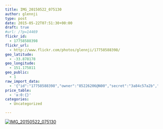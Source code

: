 ```yaml
---
title: IMG_20150522_075130
author: glennji
type: post
date: 2015-05-22T07:51:30+00:00
draft: true
#url: /?p=14469
flickr_id:
  - 17758588398
flickr_url:
  - http://www.flickr.com/photos/glennji/17758588398/
geo_latitude:
  - -33.878178
geo_longitude:
  - 151.175811
geo_public:
  - 1
raw_import_data:
  - '{"id":"17758588398","owner":"85226206@N00","secret":"3a84c57a2b","server":"8773","farm":9,"title":"IMG_20150522_075130","ispublic":0,"isfriend":0,"isfamily":0,"description":{"_content":""},"dateupload":"1432245336","lastupdate":"1432245340","datetaken":"2015-05-22 07:51:30","datetakengranularity":"0","datetakenunknown":"0","ownername":"glennji","tags":"","machine_tags":"","originalsecret":"81d9a5f8e0","originalformat":"jpg","latitude":"-33.878178","longitude":"151.175811","accuracy":"16","context":0,"place_id":"qRcYmO1QUrMZuclZ","woeid":"1094076","geo_is_family":0,"geo_is_friend":0,"geo_is_contact":0,"geo_is_public":0,"media":"photo","media_status":"ready","url_o":"https://farm9.staticflickr.com/8773/17758588398_81d9a5f8e0_o.jpg","height_o":"4160","width_o":"3120"}'
price_table:
  - 'a:0:{}'
categories:
  - Uncategorized

---
```

<p class="flickr-image">
  <a href="http://www.flickr.com/photos/glennji/17758588398/" class="flickr-link"><img src="http://i2.wp.com/glennji.com/wp-content/uploads/2015/05/17758588398_81d9a5f8e0_o.jpg?fit=1024%2C1024" width="" height="" alt="IMG_20150522_075130" class="keyring-img" /></a>
</p>
